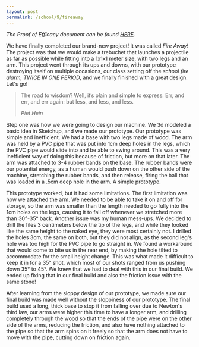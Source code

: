 ```yaml
---
layout: post
permalink: /school/9/fireaway
---
```

<!-- wp:paragraph -->
<p><em>The Proof of Efficacy document can be found <a href="https://url.alphagame.dev/fireaway-proof-of-efficacy" target="_blank" rel="noopener" title="Fire Away Proof of Efficacy">HERE</a>.</em></p>
<!-- /wp:paragraph -->

<!-- wp:paragraph -->
<p>We have finally completed our brand-new project!  It was called <em>Fire Away!</em>   The project was that we would make a trebuchet that launches a projectile as far as possible while fitting into a 1x1x1 meter size, with two legs and an arm.  This project went through its ups and downs, with our prototype destroying itself on multiple occasions, our class setting off the <em>school fire alarm, TWICE IN ONE PERIOD</em>, and we finally finished with a great design.  Let's go!</p>
<!-- /wp:paragraph -->

<!-- wp:quote -->
<blockquote class="wp-block-quote"><!-- wp:paragraph -->
<p>The road to wisdom? Well, it’s plain and simple to express: Err, and err, and err again: but less, and less, and less.</p>
<!-- /wp:paragraph --><cite>Piet Hein</cite></blockquote>
<!-- /wp:quote -->

<!-- wp:paragraph -->
<p>Step one was how we were going to design our machine.  We 3d modeled a basic idea in Sketchup, and we made our prototype.  Our prototype was simple and inefficient.  We had a base with two legs made of wood.  The arm was held by a PVC pipe that was put into 1cm deep holes in the legs, which the PVC pipe would slide into and be able to swing around.  This was a very inefficient way of doing this because of friction, but more on that later.  The arm was attached to 3-4 rubber bands on the base.  The rubber bands were our potential energy, as a human would push down on the other side of the machine, stretching the rubber bands, and then release, firing the ball that was loaded in a .5cm deep hole in the arm.  A simple prototype.</p>
<!-- /wp:paragraph -->

<!-- wp:paragraph -->
<p>This prototype worked, but it had some limitations.  The first limitation was how we attached the arm.  We needed to be able to take it on and off for storage, so the arm was smaller than the length needed to go fully into the 1cm holes on the legs, causing it to fall off whenever we stretched more than 30°-35° back.  Another issue was my human mess-ups.  We decided to drill the files 3 centimeters below the tip of the legs, and while they looked like the same height to the naked eye, they were most certainly not.  I drilled the holes 3cm, the same on both, but they did not align, as the second leg's hole was too high for the PVC pipe to go straight in.  We found a workaround that would come to bite us in the rear end, by making the hole tilted to accommodate for the small height change.  This was what made it difficult to keep it in for a 35° shot, which most of our shots ranged from us pushing down 35° to 45°.  We knew that we had to deal with this in our final build.  We ended up fixing that in our final build and also the friction issue with the same stone!</p>
<!-- /wp:paragraph -->

<!-- wp:paragraph -->
<p>After learning from the sloppy design of our prototype, we made sure our final build was made well without the sloppiness of our prototype.  The final build used a long, thick base to stop it from falling over due to Newton's third law, our arms were higher this time to have a longer arm, and drilling completely through the wood so that the ends of the pipe were on the other side of the arms, reducing the friction, and also have nothing attached to the pipe so that the arm spins on it freely so that the arm does not have to move with the pipe, cutting down on friction again.</p>
<!-- /wp:paragraph -->
